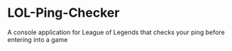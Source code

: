 # LOL-Ping-Checker
A console application for League of Legends that checks your ping before entering into a game
